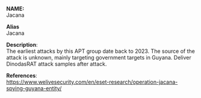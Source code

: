 **NAME:**  
Jacana


**Alias**  
Jacana


**Description**:   
The earliest attacks by this APT group date back to 2023. The source of the attack is unknown, mainly targeting government targets in Guyana. Deliver DinodasRAT attack samples after attack.


**References**:  
https://www.welivesecurity.com/en/eset-research/operation-jacana-spying-guyana-entity/
